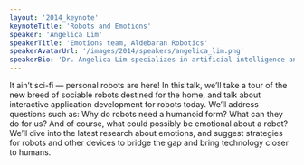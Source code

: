 ```yaml
---
layout: '2014_keynote'
keynoteTitle: 'Robots and Emotions'
speaker: 'Angelica Lim'
speakerTitle: 'Emotions team, Aldebaran Robotics'
speakerAvatarUrl: '/images/2014/speakers/angelica_lim.png'
speakerBio: 'Dr. Angelica Lim specializes in artificial intelligence and emotions for robots, and heads up the emotion team at Aldebaran, the world leader in autonomous humanoid robots. With a background in Computer Science and nearly 10 years experience in robotics software research and development, she was one of the first developers on both the NAO and Pepper humanoid robots. She is passionate about building humanoid robots to not only help us in our daily lives, but also to be our kind and friendly companions.'
---
```

It ain’t sci-fi — personal robots are here! In this talk, we’ll take a tour of the new breed of sociable robots destined for the home, and talk about interactive application development for robots today. We’ll address questions such as: Why do robots need a humanoid form? What can they do for us? And of course, what could possibly be emotional about a robot? We’ll dive into the latest research about emotions, and suggest strategies for robots and other devices to bridge the gap and bring technology closer to humans.

